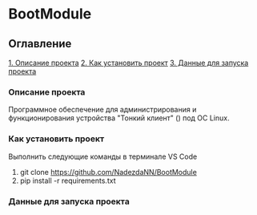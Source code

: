 # BootModule

## Оглавление  
[1. Описание проекта](.README.md#Описание-проекта)
[2. Как установить проект](.README.md#Как-установить-проект)
[3. Данные для запуска проекта](.README.md#Данные-для-запуска-проекта)

### Описание проекта    
Программное обеспечение для администрирования и функционирования устройства "Тонкий клиент" () под ОС Linux.

### Как установить проект
Выполнить следующие команды в терминале VS Code
1. git clone https://github.com/NadezdaNN/BootModule
2. pip install -r requirements.txt

### Данные для запуска проекта
